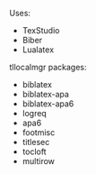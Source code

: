 Uses:

* TexStudio
* Biber
* Lualatex

tllocalmgr packages:

* biblatex
* biblatex-apa
* biblatex-apa6
* logreq
* apa6
* footmisc
* titlesec
* tocloft
* multirow
